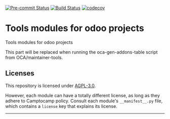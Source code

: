 
<!-- /!\ Non OCA Context : Set here the badge of your runbot / runboat instance. -->
[![Pre-commit Status](https://github.com/Camptocamp/odoo-tools/actions/workflows/pre-commit.yml/badge.svg?branch=14.0)](https://github.com/Camptocamp/odoo-tools/actions/workflows/pre-commit.yml?query=branch%3A14.0)
[![Build Status](https://github.com/Camptocamp/odoo-tools/actions/workflows/test.yml/badge.svg?branch=14.0)](https://github.com/Camptocamp/odoo-tools/actions/workflows/test.yml?query=branch%3A14.0)
[![codecov](https://codecov.io/gh/Camptocamp/odoo-tools/branch/14.0/graph/badge.svg)](https://codecov.io/gh/Camptocamp/odoo-tools)
<!-- /!\ Non OCA Context : Set here the badge of your translation instance. -->

<!-- /!\ do not modify above this line -->

# Tools modules for odoo projects

Tools modules for odoo projects

<!-- /!\ do not modify below this line -->

<!-- prettier-ignore-start -->

[//]: # (addons)

This part will be replaced when running the oca-gen-addons-table script from OCA/maintainer-tools.

[//]: # (end addons)

<!-- prettier-ignore-end -->

## Licenses

This repository is licensed under [AGPL-3.0](LICENSE).

However, each module can have a totally different license, as long as they adhere to Camptocamp
policy. Consult each module's `__manifest__.py` file, which contains a `license` key
that explains its license.

----
<!-- /!\ Non OCA Context : Set here the full description of your organization. -->

